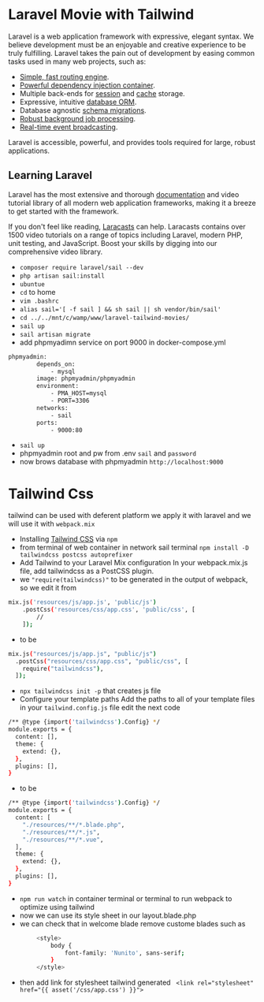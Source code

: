 # Laravel Movie with Tailwind

Laravel is a web application framework with expressive, elegant syntax. We believe development must be an enjoyable and creative experience to be truly fulfilling. Laravel takes the pain out of development by easing common tasks used in many web projects, such as:

- [Simple, fast routing engine](https://laravel.com/docs/routing).
- [Powerful dependency injection container](https://laravel.com/docs/container).
- Multiple back-ends for [session](https://laravel.com/docs/session) and [cache](https://laravel.com/docs/cache) storage.
- Expressive, intuitive [database ORM](https://laravel.com/docs/eloquent).
- Database agnostic [schema migrations](https://laravel.com/docs/migrations).
- [Robust background job processing](https://laravel.com/docs/queues).
- [Real-time event broadcasting](https://laravel.com/docs/broadcasting).

Laravel is accessible, powerful, and provides tools required for large, robust applications.

## Learning Laravel

Laravel has the most extensive and thorough [documentation](https://laravel.com/docs) and video tutorial library of all modern web application frameworks, making it a breeze to get started with the framework.

If you don't feel like reading, [Laracasts](https://laracasts.com) can help. Laracasts contains over 1500 video tutorials on a range of topics including Laravel, modern PHP, unit testing, and JavaScript. Boost your skills by digging into our comprehensive video library.

- `composer require laravel/sail --dev`
- `php artisan sail:install`
- `ubuntue`
- `cd` to home 
- `vim .bashrc` 
- `alias sail='[ -f sail ] && sh sail || sh vendor/bin/sail'`
- `cd ../../mnt/c/wamp/www/laravel-tailwind-movies/`
- `sail up`
- `sail artisan migrate`
- add phpmyadimn service on port 9000 in docker-compose.yml
```sh
phpmyadmin:
        depends_on:
            - mysql
        image: phpmyadmin/phpmyadmin
        environment:
            - PMA_HOST=mysql
            - PORT=3306
        networks:
            - sail
        ports:
            - 9000:80
```
- `sail up` 
- phpmyadmin root and pw from .env `sail` and `password`
- now brows database with phpmyadmin `http://localhost:9000`
# Tailwind Css
tailwind can be used with deferent platform we apply it with laravel and we will use it with `webpack.mix`
- Installing [Tailwind CSS](https://tailwindcss.com/docs/guides/laravel#mix) via `npm`
- from terminal of web container in network sail terminal `npm install -D tailwindcss postcss autoprefixer`
- Add Tailwind to your Laravel Mix configuration In your webpack.mix.js file, add tailwindcss as a PostCSS plugin.
- we `"require(tailwindcss)"` to be generated in the output of webpack, so we edit it from
```sh
mix.js('resources/js/app.js', 'public/js')
    .postCss('resources/css/app.css', 'public/css', [
        //
    ]);
```
- to be 
```sh
mix.js("resources/js/app.js", "public/js")
  .postCss("resources/css/app.css", "public/css", [
    require("tailwindcss"),
  ]);
```
- `npx tailwindcss init -p` that creates js file
- Configure your template paths Add the paths to all of your template files in your `tailwind.config.js` file edit the next code 
```sh
/** @type {import('tailwindcss').Config} */
module.exports = {
  content: [],
  theme: {
    extend: {},
  },
  plugins: [],
}
```
- to be 
```sh
/** @type {import('tailwindcss').Config} */
module.exports = {
  content: [
    "./resources/**/*.blade.php",
    "./resources/**/*.js",
    "./resources/**/*.vue",
  ],
  theme: {
    extend: {},
  },
  plugins: [],
}
```
- `npm run watch` in container terminal or terminal to run webpack to optimize using tailwind
- now we can use its style sheet in our layout.blade.php
- we can check that in welcome blade
remove custome blades such as
```sh
        <style>
            body {
                font-family: 'Nunito', sans-serif;
            }
        </style>
```
- then add link for stylesheet tailwind generated ` <link rel="stylesheet" href="{{ asset('/css/app.css') }}">`
